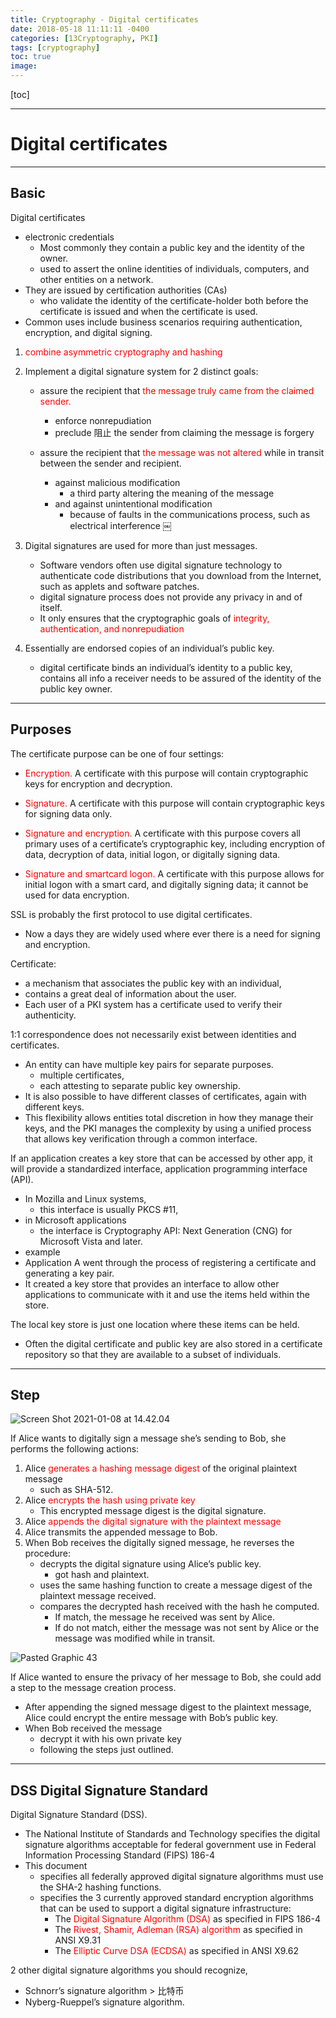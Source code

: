 ```yaml
---
title: Cryptography - Digital certificates
date: 2018-05-18 11:11:11 -0400
categories: [13Cryptography, PKI]
tags: [cryptography]
toc: true
image:
---
```

 

[toc]

---


# Digital certificates

---

## Basic

Digital certificates
- electronic credentials
  - Most commonly they contain a public key and the identity of the owner.
  - used to assert the online identities of individuals, computers, and other entities on a network.
- They are issued by certification authorities (CAs)
  - who validate the identity of the certificate-holder both before the certificate is issued and when the certificate is used.
- Common uses include business scenarios requiring authentication, encryption, and digital signing.  


1. <font color=red> combine asymmetric cryptography and hashing </font>

2. Implement a digital signature system for 2 distinct goals:
   - assure the recipient that <font color=red> the message truly came from the claimed sender. </font>
     - enforce nonrepudiation
     - preclude 阻止 the sender from claiming the message is forgery

   - assure the recipient that <font color=red> the message was not altered </font> while in transit between the sender and recipient.
     - against malicious modification
       - a third party altering the meaning of the message
     - and against unintentional modification
       - because of faults in the communications process, such as electrical interference
   ￼

3. Digital signatures are used for more than just messages.
   - Software vendors often use digital signature technology to authenticate code distributions that you download from the Internet, such as applets and software patches.
   - digital signature process does not provide any privacy in and of itself.
   - It only ensures that the cryptographic goals of <font color=red> integrity, authentication, and nonrepudiation </font>


4. Essentially are endorsed copies of an individual’s public key.
   - digital certificate binds an individual’s identity to a public key, contains all info a receiver needs to be assured of the identity of the public key owner.



---

## Purposes

The certificate purpose can be one of four settings:

- <font color=red> Encryption.</font> A certificate with this purpose will contain cryptographic keys for encryption and decryption.  

- <font color=red> Signature.</font> A certificate with this purpose will contain cryptographic keys for signing data only.  

- <font color=red> Signature and encryption.</font> A certificate with this purpose covers all primary uses of a certificate’s cryptographic key, including encryption of data, decryption of data, initial logon, or digitally signing data.  

- <font color=red> Signature and smartcard logon.</font> A certificate with this purpose allows for initial logon with a smart card, and digitally signing data; it cannot be used for data encryption.

SSL is probably the first protocol to use digital certificates.
- Now a days they are widely used where ever there is a need for signing and encryption.  


Certificate:
- a mechanism that associates the public key with an individual,
- contains a great deal of information about the user.
- Each user of a PKI system has a certificate used to verify their authenticity.


1:1 correspondence does not necessarily exist between identities and certificates.
- An entity can have multiple key pairs for separate purposes.
  - multiple certificates,
  - each attesting to separate public key ownership.
- It is also possible to have different classes of certificates, again with different keys.
- This flexibility allows entities total discretion in how they manage their keys, and the PKI manages the complexity by using a unified process that allows key verification through a common interface.


If an application creates a key store that can be accessed by other app, it will provide a standardized interface, application programming interface (API).
- In Mozilla and Linux systems,
  - this interface is usually PKCS #11,
- in Microsoft applications
  - the interface is Cryptography API: Next Generation (CNG) for Microsoft Vista and later.
- example
- Application A went through the process of registering a certificate and generating a key pair.
- It created a key store that provides an interface to allow other applications to communicate with it and use the items held within the store.

The local key store is just one location where these items can be held.
- Often the digital certificate and public key are also stored in a certificate repository so that they are available to a subset of individuals.


---

## Step

![Screen Shot 2021-01-08 at 14.42.04](https://i.imgur.com/VnhkqSr.png)

If Alice wants to digitally sign a message she’s sending to Bob, she performs the following actions:
1. Alice <font color=red> generates a hashing message digest </font> of the original plaintext message </font>
   - such as SHA-512.
2. Alice <font color=red> encrypts the hash using private key </font>
   - This encrypted message digest is the digital signature.
3. Alice <font color=red> appends the digital signature with the plaintext message </font>
4. Alice transmits the appended message to Bob.
5. When Bob receives the digitally signed message, he reverses the procedure:
   - decrypts the digital signature using Alice’s public key.
     - got hash and plaintext.
   - uses the same hashing function to create a message digest of the plaintext message received.
   - compares the decrypted hash received with the hash he computed.
     - If match, the message he received was sent by Alice.
     - If do not match, either the message was not sent by Alice or the message was modified while in transit.

![Pasted Graphic 43](https://i.imgur.com/FO7VBvz.png)


If Alice wanted to ensure the privacy of her message to Bob, she could add a step to the message creation process.

- After appending the signed message digest to the plaintext message, Alice could encrypt the entire message with Bob’s public key.
- When Bob received the message
  - decrypt it with his own private key
  - following the steps just outlined.


---


## DSS Digital Signature Standard

Digital Signature Standard (DSS).
- The National Institute of Standards and Technology specifies the digital signature algorithms acceptable for federal government use in Federal Information Processing Standard (FIPS) 186-4
- This document
  - specifies all federally approved digital signature algorithms must use the SHA-2 hashing functions.
  - specifies the 3 currently approved standard encryption algorithms that can be used to support a digital signature infrastructure:
    - The <font color=red> Digital Signature Algorithm (DSA) </font> as specified in FIPS 186-4
    - The <font color=red> Rivest, Shamir, Adleman (RSA) algorithm </font> as specified in ANSI X9.31
    - The <font color=red> Elliptic Curve DSA (ECDSA) </font> as specified in ANSI X9.62

2 other digital signature algorithms you should recognize,
- Schnorr’s signature algorithm > 比特币
- Nyberg-Rueppel’s signature algorithm.
